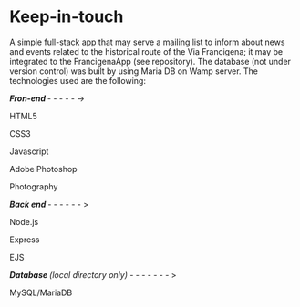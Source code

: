 # Keep-in-touch

A simple full-stack app that may serve a mailing list to inform about news and events related to the historical route of the Via Francigena; it may be integrated to the FrancigenaApp (see repository).
The database (not under version control) was built by using Maria DB on Wamp server.
The technologies used are the following:



<b> <i>Fron-end</i> </b> - - - - - ->
 
 
HTML5

CSS3

Javascript

Adobe Photoshop

Photography




<b> <i>  Back end </i> </b>- - - - - - >
  
Node.js

Express

EJS



 <i> <b> Database </b>(local directory only) </i> - - - - - - - >
 
MySQL/MariaDB
